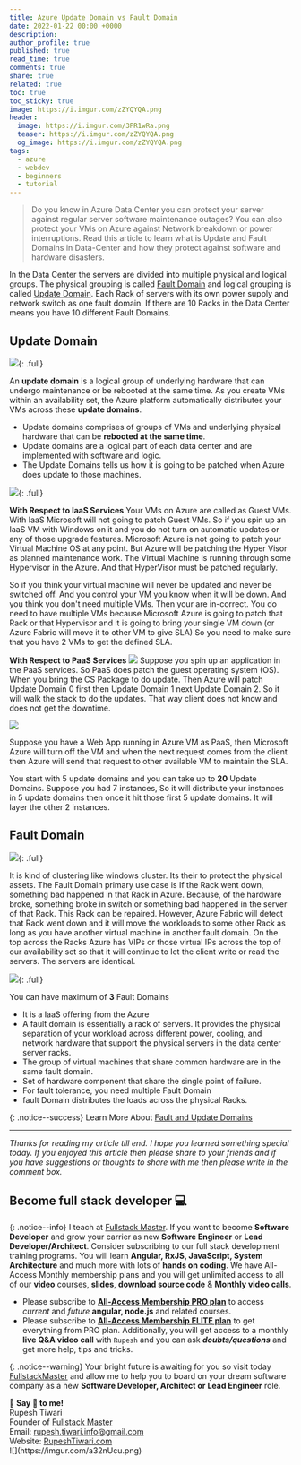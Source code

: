 ```yaml
---
title: Azure Update Domain vs Fault Domain
date: 2022-01-22 00:00 +0000
description:
author_profile: true
published: true
read_time: true
comments: true
share: true
related: true
toc: true
toc_sticky: true
image: https://i.imgur.com/zZYQYQA.png
header:
  image: https://i.imgur.com/3PR1wRa.png
  teaser: https://i.imgur.com/zZYQYQA.png
  og_image: https://i.imgur.com/zZYQYQA.png
tags:
  - azure
  - webdev
  - beginners
  - tutorial
---
```


> Do you know in Azure Data Center you can protect your server against regular server software maintenance outages? You can also protect your VMs on Azure against Network breakdown or power interruptions. Read this article to learn what is Update and Fault Domains in Data-Center and how they protect against software and hardware disasters.

In the Data Center the servers are divided into multiple physical and logical groups. The physical grouping is called [Fault Domain](#why-do-we-separate-servers-in-different-racks) and logical grouping is called [Update Domain](#why-group-servers-in-update-domains). Each Rack of servers with its own power supply and network switch as one fault domain. If there are 10 Racks in the Data Center means you have 10 different Fault Domains.

## Update Domain

![](https://imgur.com/go8fjZ9.png){: .full}

An **update domain** is a logical group of underlying hardware that can undergo maintenance or be rebooted at the same time. As you create VMs within an availability set, the Azure platform automatically distributes your VMs across these **update domains**.

- Update domains comprises of groups of VMs and underlying physical hardware that can be **rebooted at the same time**.
- Update domains are a logical part of each data center and are implemented with software and logic.
- The Update Domains tells us how it is going to be patched when Azure does update to those machines.

![](https://imgur.com/FmgxQu5.png){: .full}

**With Respect to IaaS Services**
Your VMs on Azure are called as Guest VMs. With IaaS Microsoft will not going to patch Guest VMs. So if you spin up an IaaS VM with Windows on it and you do not turn on automatic updates or any of those upgrade features. Microsoft Azure is not going to patch your Virtual Machine OS at any point. But Azure will be patching the Hyper Visor as planned maintenance work. The Virtual Machine is running through some Hypervisor in the Azure. And that HyperVisor must be patched regularly.

So if you think your virtual machine will never be updated and never be switched off. And you control your VM you know when it will be down. And you think you don't need multiple VMs. Then your are in-correct. You do need to have multiple VMs because Microsoft Azure is going to patch that Rack or that Hypervisor and it is going to bring your single VM down (or Azure Fabric will move it to other VM to give SLA) So you need to make sure that you have 2 VMs to get the defined SLA.

**With Respect to PaaS Services**
![](https://imgur.com/IhbZ0o1.png)
Suppose you spin up an application in the PaaS services. So PaaS does patch the guest operating system (OS). When you bring the CS Package to do update. Then Azure will patch Update Domain 0 first then Update Domain 1 next Update Domain 2. So it will walk the stack to do the updates. That way client does not know and does not get the downtime.

![](https://imgur.com/WSze6Do.png)

Suppose you have a Web App running in Azure VM as PaaS, then Microsoft Azure will turn off the VM and when the next request comes from the client then Azure will send that request to other available VM to maintain the SLA.

You start with 5 update domains and you can take up to **20** Update Domains. Suppose you had 7 instances, So it will distribute your instances in 5 update domains then once it hit those first 5 update domains. It will layer the other 2 instances.

## Fault Domain

![](https://imgur.com/8nolkCg.png){: .full}

It is kind of clustering like windows cluster. Its their to protect the physical assets. The Fault Domain primary use case is If the Rack went down, something bad happened in that Rack in Azure. Because, of the hardware broke, something broke in switch or something bad happened in the server of that Rack. This Rack can be repaired. However, Azure Fabric will detect that Rack went down and it will move the workloads to some other Rack as long as you have another virtual machine in another fault domain. On the top across the Racks Azure has VIPs or those virtual IPs across the top of our availability set so that it will continue to let the client write or read the servers. The servers are identical.

![](https://i.imgur.com/lSGq9iI.png){: .full}

You can have maximum of **3** Fault Domains

- It is a IaaS offering from the Azure
- A fault domain is essentially a rack of servers. It provides the physical separation of your workload across different power, cooling, and network hardware that support the physical servers in the data center server racks.
- The group of virtual machines that share common hardware are in the same fault domain.
- Set of hardware component that share the single point of failure.
- For fault tolerance, you need multiple Fault Domain
- fault Domain distributes the loads across the physical Racks.

{: .notice--success}
Learn More About [Fault and Update Domains](https://docs.microsoft.com/en-us/azure/virtual-machines/availability)

---

_Thanks for reading my article till end. I hope you learned something special today. If you enjoyed this article then please share to your friends and if you have suggestions or thoughts to share with me then please write in the comment box._

## Become full stack developer 💻

{: .notice--info}
I teach at [Fullstack Master](https://www.fullstackmaster.net). If you want to become **Software Developer** and grow your carrier as new **Software Engineer** or **Lead Developer/Architect**. Consider subscribing to our full stack development training programs. You will learn **Angular, RxJS, JavaScript, System Architecture** and much more with lots of **hands on coding**. We have All-Access Monthly membership plans and you will get unlimited access to all of our **video** courses, **slides**, **download source code** & **Monthly video calls**.

- Please subscribe to **[All-Access Membership PRO plan](https://www.fullstackmaster.net/pro)** to access _current_ and _future_ **angular, node.js** and related courses.
- Please subscribe to **[All-Access Membership ELITE plan](https://www.fullstackmaster.net/elite)** to get everything from PRO plan. Additionally, you will get access to a monthly **live Q&A video call** with `Rupesh` and you can ask **_doubts/questions_** and get more help, tips and tricks.

{: .notice--warning}
Your bright future is awaiting for you so visit today [FullstackMaster](www.fullstackmaster.net) and allow me to help you to board on your dream software company as a new **Software Developer, Architect or Lead Engineer** role.

<div class="notice--success">
<strong>💖 Say 👋 to me!</strong>
<br>Rupesh Tiwari
<br>Founder of <a href="https://www.fullstackmaster.net">Fullstack Master </a>
<br>Email: <a href="mailto:rupesh.tiwari.info@gmail.com?subject=Hi">rupesh.tiwari.info@gmail.com</a>
<br>Website: <a href="https://www.rupeshtiwari.com">RupeshTiwari.com </a>
</div>
![](https://imgur.com/a32nUcu.png)
